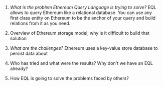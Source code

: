 1. *What is the problem Ethereum Query Language is trying to solve?*
	EQL allows to query Ethereum like a relational database. You can use any first class entity on Ethereum to be the anchor of your query and build relations from it as you need.
 
2. Overview of Ethereum storage model, why is it difficult to build that solution

3. *What are the challenges?*
	Ethereum uses a key-value store database to persist data about

1. Who has tried and what were the results? Why don't we have an EQL already?
2. How EQL is going to solve the problems faced by others?
